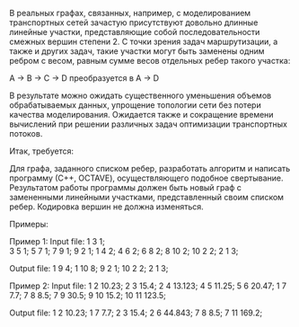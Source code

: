 В реальных графах, связанных, например, с моделированием транспортных сетей зачастую присутствуют довольно длинные линейные участки, представляющие собой последовательности смежных вершин степени 2. С точки зрения задач маршрутизации, а также и других задач, такие участки могут быть заменены одним ребром с весом, равным сумме весов отдельных ребер такого участка: 

A → B → C → D    преобразуется в A → D

В результате можно ожидать существенного уменьшения объемов обрабатываемых данных, упрощение топологии сети без потери качества моделирования. Ожидается также и сокращение времени вычислений при решении различных задач оптимизации транспортных потоков.

Итак, требуется:

Для графа, заданного списком ребер, разработать алгоритм и написать программу (С++, OCTAVE),  осуществляющего подобное свертывание. Результатом работы программы должен быть новый граф с замененными линейными участками, представленный своим списком ребер. Кодировка вершин не должна изменяться.

Примеры:

Пример 1:
Input file:
1 3 1;           
3 5 1;
5 7 1;
7 9 1;
9 2 1;
1 4 2;
4 6 2;
6 8 2;
8 10 2;
10 2 2;
2 1 3;

Output file:
1 9 4;
1 10 8;
9 2 1;
10 2 2;
2 1 3;


Пример 2:
Input file:
1 2 10.23;
2 3 15.4;
2 4 13.123;
4 5 11.25;
5 6 20.47;
1 7 7.7;
7 8 8.5;
7 9 30.5;
9 10 15.2;
10 11 123.5;

Output file:
1 2 10.23;
1 7 7.7;
2 3 15.4;
2 6 44.843;
7 8 8.5;
7 11 169.2;
